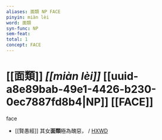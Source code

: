 ```yaml
---
aliases: 面類 NP FACE
pinyin: miàn lèi
word: 面類
syn-func: NP
sem-feat: 
total: 1
concept: FACE 
---
```

# [[面類]] *[[miàn lèi]]*  [[uuid-a8e89bab-49e1-4426-b230-0ec7887fd8b4|NP]] [[FACE]]
face
 - [[賢愚經]] 其女**面類**極為醜惡， / [HXWD](https://hxwd.org/textview.html?location=KR6b0059_T_002-0357b.9)